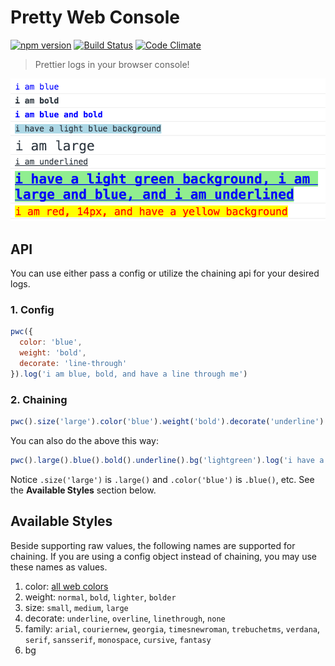 # Pretty Web Console

[![npm version](https://badge.fury.io/js/pretty-web-console.svg)](https://badge.fury.io/js/pretty-web-console)
[![Build Status](https://travis-ci.org/bbmoz/pretty-web-console.svg)](https://travis-ci.org/bbmoz/pretty-web-console)
[![Code Climate](https://codeclimate.com/github/bbmoz/pretty-web-console/badges/gpa.svg)](https://codeclimate.com/github/bbmoz/pretty-web-console)

> Prettier logs in your browser console!

![v0.0.5](/media/v0.0.5.png)

## API

You can use either pass a config or utilize the chaining api for your desired logs.

### 1. Config

```javascript
pwc({
  color: 'blue',
  weight: 'bold',
  decorate: 'line-through'
}).log('i am blue, bold, and have a line through me')
```

### 2. Chaining

```javascript
pwc().size('large').color('blue').weight('bold').decorate('underline').bg('lightgreen').log('i have a light green background, i am large and blue, and i am underlined')
```

You can also do the above this way:

```javascript
pwc().large().blue().bold().underline().bg('lightgreen').log('i have a light green background, i am large and blue, and i am underlined')
```

Notice `.size('large')` is `.large()` and `.color('blue')` is `.blue()`, etc. See the **Available Styles** section below.

## Available Styles

Beside supporting raw values, the following names are supported for chaining. If you are using a config object instead of chaining, you may  use these names as values.

1. color: [all web colors](https://en.wikipedia.org/wiki/Web_colors#X11_color_names)
1. weight: `normal`, `bold`, `lighter`, `bolder`
1. size: `small`, `medium`, `large`
1. decorate: `underline`, `overline`, `linethrough`, `none`
1. family: `arial`, `couriernew`, `georgia`, `timesnewroman`, `trebuchetms`, `verdana`, `serif`, `sansserif`, `monospace`, `cursive`, `fantasy`
1. bg
